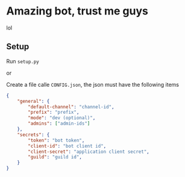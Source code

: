 # Amazing bot, trust me guys

lol

## Setup

Run `setup.py`

or

Create a file calle `CONFIG.json`, the json must have the following items

```json
{
    "general": {
        "default-channel": "channel-id",
        "prefix": "prefix",
        "mode": "dev (optional)",
        "admins": ["admin-ids"]
    },
    "secrets": {
        "token": "bot token",
        "client-id": "bot client id",
        "client-secret": "application client secret",
        "guild": "guild id",
    }
}
```
